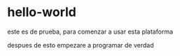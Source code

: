 # hello-world
este es de prueba, para comenzar a usar esta plataforma

despues de esto empezare a programar de verdad
